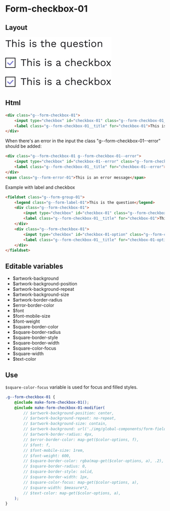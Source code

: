 # Form-checkbox-01

## Layout

![alt text][checkbox-01]

[checkbox-01]: /src/img/global-components/form-fields/checkbox-01.jpg

## Html

```html
<div class="g--form-checkbox-01">
    <input type="checkbox" id="checkbox-01" class="g--form-checkbox-01__item" />
    <label class="g--form-checkbox-01__title" for="checkbox-01">This is a checkbox</label>
</div>
```

When there's an error in the input the class "g--form-checkbox-01--error" should be added:

```html
<div class="g--form-checkbox-01 g--form-checkbox-01--error">
    <input type="checkbox" id="checkbox-01--error" class="g--form-checkbox-01__item" />
    <label class="g--form-checkbox-01__title" for="checkbox-01--error">This is a checkbox</label>
</div>
<span class="g--form-error-01">This is an error message</span>
```

Example with label and checkbox

```html
<fieldset class="g--form-group-01">
    <legend class="g--form-label-01">This is the question</legend>
    <div class="g--form-checkbox-01">
        <input type="checkbox" id="checkbox-01" class="g--form-checkbox-01__item" />
        <label class="g--form-checkbox-01__title" for="checkbox-01">This is a checkbox</label>
    </div>
    <div class="g--form-checkbox-01">
        <input type="checkbox" id="checkbox-01-option" class="g--form-checkbox-01__item" />
        <label class="g--form-checkbox-01__title" for="checkbox-01-option">This is a checkbox</label>
    </div>
</fieldset>
```

## Editable variables

-   $artwork-background
-   $artwork-background-position
-   $artwork-background-repeat
-   $artwork-background-size
-   $artwork-border-radius
-   $error-border-color
-   $font
-   $font-mobile-size
-   $font-weight
-   $square-border-color
-   $square-border-radius
-   $square-border-style
-   $square-border-width
-   $square-color-focus
-   $square-width
-   $text-color

## Use

`$square-color-focus` variable is used for focus and filled styles.

```scss
.g--form-checkbox-01 {
    @include make-form-checkbox-01();
    @include make-form-checkbox-01-modifier(
        // $artwork-background-position: center,
        // $artwork-background-repeat: no-repeat,
        // $artwork-background-size: contain,
        // $artwork-background: url('./img/global-components/form-fields/checkbox-artwork.svg'),
        // $artwork-border-radius: 4px,
        // $error-border-color: map-get($color-options, f),
        // $font: f,
        // $font-mobile-size: 1rem,
        // $font-weight: 600,
        // $square-border-color: rgba(map-get($color-options, a), .2),
        // $square-border-radius: 0,
        // $square-border-style: solid,
        // $square-border-width: 1px,
        // $square-color-focus: map-get($color-options, a),
        // $square-width: $measure*2,
        // $text-color: map-get($color-options, a),
    );
}
```
